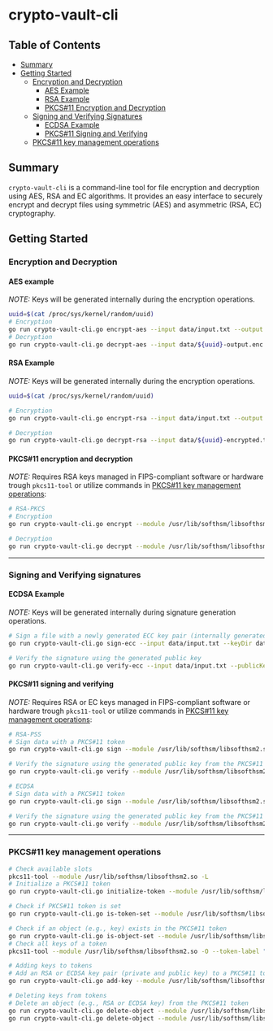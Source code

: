 # crypto-vault-cli

## Table of Contents

- [Summary](#summary)
- [Getting Started](#getting-started)
  - [Encryption and Decryption](#encryption-and-decryption)
    - [AES Example](#aes-example)
    - [RSA Example](#rsa-example)
    - [PKCS#11 Encryption and Decryption](#pkcs11-encryption-and-decryption)
  - [Signing and Verifying Signatures](#signing-and-verifying-signatures)
    - [ECDSA Example](#ecdsa-example)
    - [PKCS#11 Signing and Verifying](#pkcs11-signing-and-verifying)
  - [PKCS#11 key management operations](#pkcs11-key-management-operations)

## Summary

`crypto-vault-cli` is a command-line tool for file encryption and decryption using AES, RSA and EC algorithms. It provides an easy interface to securely encrypt and decrypt files using symmetric (AES) and asymmetric (RSA, EC) cryptography.

## Getting Started

### Encryption and Decryption

#### AES example

*NOTE:* Keys will be generated internally during the encryption operations.

```sh
uuid=$(cat /proc/sys/kernel/random/uuid)
# Encryption
go run crypto-vault-cli.go encrypt-aes --input data/input.txt --output data/${uuid}-output.enc --keySize 16 --keyDir data/
# Decryption
go run crypto-vault-cli.go decrypt-aes --input data/${uuid}-output.enc --output data/${uuid}-decrypted.txt --symmetricKey <your generated symmetric key from previous encryption operation>
```

#### RSA Example

*NOTE:* Keys will be generated internally during the encryption operations.

```sh
uuid=$(cat /proc/sys/kernel/random/uuid)

# Encryption
go run crypto-vault-cli.go encrypt-rsa --input data/input.txt --output data/${uuid}-encrypted.txt --keyDir data/

# Decryption
go run crypto-vault-cli.go decrypt-rsa --input data/${uuid}-encrypted.txt --output data/${uuid}-decrypted.txt --privateKey <your generated private key from previous encryption operation>
```

#### PKCS#11 encryption and decryption

*NOTE:* Requires RSA keys managed in FIPS-compliant software or hardware trough `pkcs11-tool` or utilize commands in [PKCS#11 key management operations](#pkcs11-key-management-operations):

```sh
# RSA-PKCS
# Encryption
go run crypto-vault-cli.go encrypt --module /usr/lib/softhsm/libsofthsm2.so --token-label my-token --object-label my-rsa-key --user-pin 5678 --input-file data/input.txt --output-file data/encrypted-output.enc

# Decryption
go run crypto-vault-cli.go decrypt --module /usr/lib/softhsm/libsofthsm2.so --token-label my-token --object-label my-rsa-key --user-pin 5678 --input-file data/encrypted-output.enc --output-file data/decrypted-output.txt
```

---

### Signing and Verifying signatures

#### ECDSA Example

*NOTE:* Keys will be generated internally during signature generation operations.

```sh
# Sign a file with a newly generated ECC key pair (internally generated)
go run crypto-vault-cli.go sign-ecc --input data/input.txt --keyDir data

# Verify the signature using the generated public key
go run crypto-vault-cli.go verify-ecc --input data/input.txt --publicKey <your generated public key from previous signing operation> --signature <your generated signature file from previous signing operation>
```

#### PKCS#11 signing and verifying

*NOTE:* Requires RSA or EC keys managed in FIPS-compliant software or hardware trough `pkcs11-tool` or utilize commands in [PKCS#11 key management operations](#pkcs11-key-management-operations):

```sh
# RSA-PSS
# Sign data with a PKCS#11 token
go run crypto-vault-cli.go sign --module /usr/lib/softhsm/libsofthsm2.so --token-label my-token --object-label my-rsa-key --user-pin 5678 --input-file data/input.txt --output-file data/signature.sig

# Verify the signature using the generated public key from the PKCS#11 token
go run crypto-vault-cli.go verify --module /usr/lib/softhsm/libsofthsm2.so --token-label my-token --object-label my-rsa-key --user-pin 5678 --data-file data/input.txt --signature-file data/signature.sig

# ECDSA
# Sign data with a PKCS#11 token
go run crypto-vault-cli.go sign --module /usr/lib/softhsm/libsofthsm2.so --token-label my-token --object-label my-ecdsa-key --user-pin 5678 --input-file data/input.txt --output-file data/signature.sig

# Verify the signature using the generated public key from the PKCS#11 token
go run crypto-vault-cli.go verify --module /usr/lib/softhsm/libsofthsm2.so --token-label my-token --object-label my-ecdsa-key --user-pin 5678 --data-file data/input.txt --signature-file data/signature.sig
```

---

### PKCS#11 key management operations

```sh
# Check available slots
pkcs11-tool --module /usr/lib/softhsm/libsofthsm2.so -L
# Initialize a PKCS#11 token
go run crypto-vault-cli.go initialize-token --module /usr/lib/softhsm/libsofthsm2.so --token-label my-token --so-pin 1234 --user-pin 5678 --slot "0x0"

# Check if PKCS#11 token is set
go run crypto-vault-cli.go is-token-set --module /usr/lib/softhsm/libsofthsm2.so --token-label my-token

# Check if an object (e.g., key) exists in the PKCS#11 token
go run crypto-vault-cli.go is-object-set --module /usr/lib/softhsm/libsofthsm2.so --token-label my-token --object-label my-rsa-key --user-pin 5678
# Check all keys of a token
pkcs11-tool --module /usr/lib/softhsm/libsofthsm2.so -O --token-label "my-token" --pin 5678

# Adding keys to tokens
# Add an RSA or ECDSA key pair (private and public key) to a PKCS#11 token
go run crypto-vault-cli.go add-key --module /usr/lib/softhsm/libsofthsm2.so --token-label my-token --object-label my-rsa-key --key-type RSA --key-size 2048 --user-pin 5678

# Deleting keys from tokens
# Delete an object (e.g., RSA or ECDSA key) from the PKCS#11 token
go run crypto-vault-cli.go delete-object --module /usr/lib/softhsm/libsofthsm2.so --token-label my-token --object-label my-rsa-key --object-type pubkey --user-pin 5678
go run crypto-vault-cli.go delete-object --module /usr/lib/softhsm/libsofthsm2.so --token-label my-token --object-label my-rsa-key --object-type privkey --user-pin 5678
```